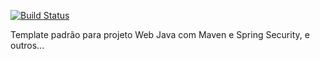 [![Build Status](https://travis-ci.org/diegocfreire/ExemploTravis.svg?branch=master)](https://travis-ci.org/diegocfreire/ExemploTravis)

Template padrão para projeto Web Java com Maven e Spring Security, e outros...
